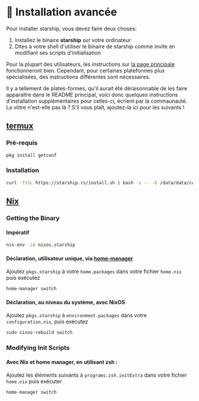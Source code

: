 # 🚀 Installation avancée

Pour installer starship, vous devez faire deux choses:

1. Installez le binaire **starship** sur votre ordinateur
1. Dites à votre shell d'utiliser le binaire de starship comme invite en modifiant ses scripts d'initialisation

Pour la plupart des utilisateurs, les instructions sur [la page principale](/guide/#🚀-installation) fonctionneront bien. Cependant, pour certaines plateformes plus spécialisées, des instructions différentes sont nécessaires.

Il y a tellement de plates-formes, qu'il aurait été déraisonnable de les faire apparaître dans le README principal, voici donc quelques instructions d'installation supplémentaires pour celles-ci, écrient par la commaunauté. La vôtre n'est-elle pas là ? S'il vous plaît, ajoutez-la ici pour les suivants !
## [termux](https://termux.com)
### Pré-requis
```sh
pkg install getconf
```

### Installation
```sh
curl -fsSL https://starship.rs/install.sh | bash -s -- -b /data/data/com.termux/files/usr/bin
```

## [Nix](https://nixos.wiki/wiki/Nix)

### Getting the Binary

#### Impératif

```sh
nix-env -iA nixos.starship
```

#### Déclaration, utilisateur unique, via [home-manager](home-manager)

Ajoutez `pkgs.starship` à votre `home.packages` dans votre fichier `home.nix` puis exécutez

```sh
home-manager switch
```

#### Déclaration, au niveau du système, avec NixOS

Ajoutez `pkgs.starship` à `environment.packages` dans votre `configuration.nix`, puis exécutez

```sh
sudo nixos-rebuild switch
```

### Modifying Init Scripts

#### Avec Nix et home manager, en utilisant zsh :

Ajoutez les éléments suivants à `programs.zsh.initExtra` dans votre fichier `home.nix` puis exécuter

```sh
home-manager switch
```
